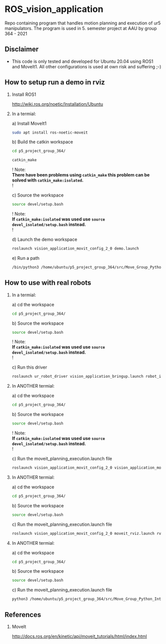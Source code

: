 # ROS_vision_application

Repo containing program that handles motion planning and execution of ur5 manipulators. The program is used in 5. semester project at AAU by group 364 - 2021

## Disclaimer

- This code is only tested and developed for Ubuntu 20.04 using ROS1 and MoveIt1. All other configurations is used at own risk and suffering ;-)

## How to setup run a demo in rviz

1. Install ROS1

    <http://wiki.ros.org/noetic/Installation/Ubuntu>

2. In a termial:

    a) Install MoveIt1

    ```bash
    sudo apt install ros-noetic-moveit
    ```

    b) Build the catkin workspace

    ```bash
    cd p5_project_group_364/

    catkin_make
    ```

    ! Note:\
    **There have been problems using `catkin_make` this problem can be solved with `catkin_make:isolated`.** \
    !

    c) Source the workspace

    ```bash
    source devel/setup.bash
    ```

    ! Note:\
    **If `catkin_make:isolated` was used use `source devel_isolated/setup.bash` instead.** \
    !

    d) Launch the demo workspace

    ```bash
    roslaunch vision_application_movit_config_2_0 demo.launch
    ```

    e) Run a path

    ```bash
    /bin/python3 /home/ubuntu/p5_project_group_364/src/Move_Group_Python_Interface.py
    ```

## How to use with real robots

1. In a termial:

    a) cd the workspace

    ```bash
    cd p5_project_group_364/
    ```

    b) Source the workspace

    ```bash
    source devel/setup.bash
    ```

    ! Note:\
    **If `catkin_make:isolated` was used use `source devel_isolated/setup.bash` instead.** \
    !

    c) Run this driver

    ```bash
    roslaunch ur_robot_driver vision_application_bringup.launch robot_ip:=INSERT_ROBOT_IP_HERE
    ```

2. In  ANOTHER termial:

    a) cd the workspace

    ```bash
    cd p5_project_group_364/
    ```

    b) Source the workspace

    ```bash
    source devel/setup.bash
    ```

    ! Note:\
    **If `catkin_make:isolated` was used use `source devel_isolated/setup.bash` instead.** \
    !

    c) Run the moveit_planning_execution.launch file

    ```bash
    roslaunch vision_application_movit_config_2_0 vision_application_moveit_planning_execution.launch
    ```

3. In  ANOTHER termial:

    a) cd the workspace

    ```bash
    cd p5_project_group_364/
    ```

    b) Source the workspace

    ```bash
    source devel/setup.bash
    ```

    c) Run the moveit_planning_execution.launch file

    ```bash
    roslaunch vision_application_movit_config_2_0 moveit_rviz.launch rviz_config:=$(rospack find vision_application_movit_config_2_0)/launch/moveit.rviz
    ```

4. In  ANOTHER termial:

    a) cd the workspace

    ```bash
    cd p5_project_group_364/
    ```

    b) Source the workspace

    ```bash
    source devel/setup.bash
    ```

    c) Run the moveit_planning_execution.launch file

    ```bash
    python3 /home/ubuntu/p5_project_group_364/src/Move_Group_Python_Interface.py
    ```

## References

1. MoveIt

    <http://docs.ros.org/en/kinetic/api/moveit_tutorials/html/index.html>
